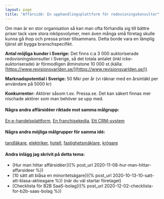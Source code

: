 ```yaml
---
layout: page
title: "Affärsidé: En upphandlingsplattform för redovisningskonsulter"
---
```

Om man är en stor organisation så kan man ofta förhandla sig till bättre priser tack vare stora inköpsvolymer, men även många små företag skulle kunna gå ihop och pressa priser tillsammans. Detta borde vara en lämplig tjänst att bygga branschspecifikt.

**Antal möjliga kunder i Sverige:** Det finns c:a 3 000 auktoriserade redovisningskonsulter i Sverige, så det totala antalet (inkl icke-auktoriserade) är förmodligen åtminstone 10 000 st.(källa: [https://www.revisionsvarlden.se/](https://www.revisionsvarlden.se/))

**Marknadspotential i Sverige:** 50 Mkr per år (vi räknar med en årsintäkt per användare på 5000 kr)

**Konkurrenter:** Aktörer såsom t.ex. Pressa.se. Det kan säkert finnas mer nischade aktörer som man behöver se upp med.

#### Några andra affärsidéer riktade mot samma målgrupp:
[En e-handelsplattform](/affarsideer/en-e-handelsplattform-for-redovisningskonsulter/), [En franchisekedja](/affarsideer/en-franchisekedja-av-redovisningskonsulter/), [Ett CRM-system](/affarsideer/ett-crm-system-for-redovisningskonsulter/)


#### Några andra möjliga målgrupper för samma idé:
[tandläkare](/affarsideer/en-upphandlingsplattform-for-tandlakare/), [elektriker](/affarsideer/en-upphandlingsplattform-for-elektriker/), [hotell](/affarsideer/en-upphandlingsplattform-for-hotell/), [fastighetsmäklare](/affarsideer/en-upphandlingsplattform-for-fastighetsmaklare/), [krögare](/affarsideer/en-upphandlingsplattform-for-krogare/)

#### Andra inlägg jag skrivit på detta tema:
- [Hur man hittar affärsidéer]({% post_url 2020-11-08-hur-man-hittar-affarsideer %})
- [10 sätt att blåsa en minoritetsägare]({% post_url 2020-10-13-10-satt-att-blasa-aktieagare %}) (när du väl startar företaget)
- [Checklista för B2B SaaS-bolag]({% post_url 2020-12-02-checklista-for-b2b-saas-bolag %})

